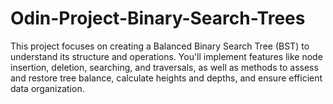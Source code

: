 # Odin-Project-Binary-Search-Trees
This project focuses on creating a Balanced Binary Search Tree (BST) to understand its structure and operations. You'll implement features like node insertion, deletion, searching, and traversals, as well as methods to assess and restore tree balance, calculate heights and depths, and ensure efficient data organization.
